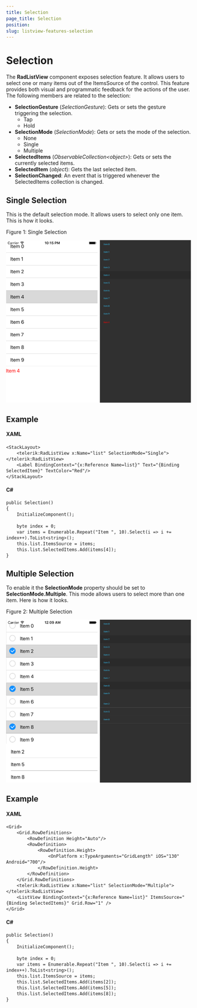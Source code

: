 ```yaml
---
title: Selection
page_title: Selection
position: 
slug: listview-features-selection
---
```


# Selection

The **RadListView** component exposes selection feature. It allows users to select one or many items out of the ItemsSource of the control. This feature provides both visual and programmatic feedback for the actions of the user. The following members are related to the selection: 

- **SelectionGesture** (*SelectionGesture*): Gets or sets the gesture triggering the selection.
	- Tap
	- Hold
- **SelectionMode** (*SelectionMode*): Gets or sets the mode of the selection.
	- None
	- Single
	- Multiple
- **SelectedItems** (*ObservableCollection&lt;object&gt;*): Gets or sets the currently selected items.
- **SelectedItem** (*object*): Gets the last selected item.
- **SelectionChanged**: An event that is triggered whenever the SelectedItems collection is changed.

## Single Selection

This is the default selection mode. It allows users to select only one item. This is how it looks.

Figure 1: Single Selection

![SingleSelection](images/listview-features-selection-single.png "Single Selection")

## Example

#### XAML

	<StackLayout>
		<telerik:RadListView x:Name="list" SelectionMode="Single"></telerik:RadListView>
		<Label BindingContext="{x:Reference Name=list}" Text="{Binding SelectedItem}" TextColor="Red"/>
	</StackLayout>

#### C# 

    public Selection()
    {
        InitializeComponent();

        byte index = 0;
        var items = Enumerable.Repeat("Item ", 10).Select(i => i += index++).ToList<string>();
        this.list.ItemsSource = items;
        this.list.SelectedItems.Add(items[4]);
    }

## Multiple Selection

To enable it the **SelectionMode** property should be set to **SelectionMode.Multiple**. This mode allows users to select more than one item. Here is how it looks.

Figure 2: Multiple Selection

![MultipleSelection](images/listview-features-selection-multiple.png "Multiple Selection")

## Example

#### XAML

	<Grid>
		<Grid.RowDefinitions>
			<RowDefinition Height="Auto"/>
			<RowDefinition>
				<RowDefinition.Height>
					<OnPlatform x:TypeArguments="GridLength" iOS="130" Android="700"/>
				</RowDefinition.Height>
			</RowDefinition>
		</Grid.RowDefinitions>
		<telerik:RadListView x:Name="list" SelectionMode="Multiple"></telerik:RadListView>
		<ListView BindingContext="{x:Reference Name=list}" ItemsSource="{Binding SelectedItems}" Grid.Row="1" />
	</Grid>

#### C# 

    public Selection()
    {
        InitializeComponent();

        byte index = 0;
        var items = Enumerable.Repeat("Item ", 10).Select(i => i += index++).ToList<string>();
        this.list.ItemsSource = items;
        this.list.SelectedItems.Add(items[2]);
        this.list.SelectedItems.Add(items[5]);
        this.list.SelectedItems.Add(items[8]);
    }

